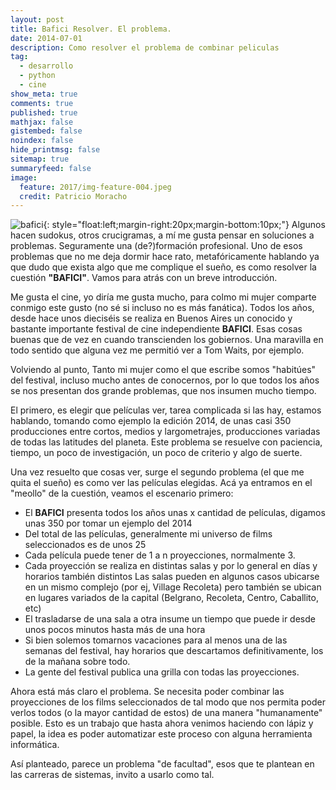 ```yaml
---
layout: post
title: Bafici Resolver. El problema.
date: 2014-07-01
description: Como resolver el problema de combinar peliculas
tag:
  - desarrollo
  - python
  - cine
show_meta: true
comments: true
published: true
mathjax: false
gistembed: false
noindex: false
hide_printmsg: false
sitemap: true
summaryfeed: false
image:
  feature: 2017/img-feature-004.jpeg
  credit: Patricio Moracho
---
```


![bafici][bafici]{: style="float:left;margin-right:20px;margin-bottom:10px;"}
Algunos hacen sudokus, otros crucigramas, a mí me gusta pensar en soluciones a
problemas. Seguramente una (de?)formación profesional. Uno de esos problemas
que no me deja dormir hace rato, metafóricamente hablando ya que dudo que
exista algo que me complique el sueño, es como resolver la cuestión **"BAFICI"**.
Vamos para atrás con un breve introducción.

Me gusta el cine, yo diría me gusta mucho, para colmo mi mujer comparte conmigo
este gusto (no sé si incluso no es más fanática). Todos los años, desde hace
unos dieciséis se realiza en Buenos Aires un conocido y bastante importante
festival de cine independiente **BAFICI**. Esas cosas buenas que de vez en cuando
transcienden los gobiernos. Una maravilla en todo sentido que alguna vez me
permitió ver a Tom Waits, por ejemplo.

Volviendo al punto, Tanto mi mujer como el que escribe somos "habitúes" del
festival, incluso mucho antes de conocernos, por lo que todos los años se nos
presentan dos grande problemas, que nos insumen mucho tiempo.

El primero, es elegir que películas ver, tarea complicada si las hay, estamos
hablando, tomando como ejemplo la edición 2014, de unas casi 350 producciones
entre cortos, medios y largometrajes, producciones variadas de todas las
latitudes del planeta. Este problema se resuelve con paciencia, tiempo, un poco
de investigación, un poco de criterio y algo de suerte.

Una vez resuelto que cosas ver, surge el segundo problema (el que me quita el
sueño) es como ver las películas elegidas. Acá ya entramos en el "meollo" de la
cuestión, veamos el escenario primero:

* El **BAFICI** presenta todos los años unas x cantidad de películas, digamos unas
  350 por tomar un ejemplo del 2014
* Del total de las películas, generalmente mi universo de films seleccionados 
  es de unos 25
* Cada película puede tener de 1 a n proyecciones, normalmente 3.
* Cada proyección se realiza en distintas salas y por lo general en días y
  horarios también distintos Las salas pueden en algunos casos ubicarse en un 
  mismo complejo (por ej, Village Recoleta) pero también se ubican en lugares 
  variados de la capital (Belgrano, Recoleta, Centro, Caballito, etc) 
* El trasladarse de una sala a otra insume un tiempo que puede ir desde unos 
  pocos minutos hasta más de una hora 
* Si bien solemos tomarnos vacaciones para al menos una de las semanas del 
  festival, hay horarios que descartamos definitivamente, los de la mañana 
  sobre todo.  
* La gente del festival publica una grilla con todas las proyecciones.

Ahora está más claro el problema. Se necesita poder combinar las proyecciones
de los films seleccionados de tal modo que nos permita poder verlos todos (o la
mayor cantidad de estos) de una manera "humanamente" posible. Esto es un
trabajo que hasta ahora venimos haciendo con lápiz y papel, la idea es poder
automatizar este proceso con alguna herramienta informática.

Así planteado, parece un problema "de facultad", esos que te plantean en las
carreras de sistemas, invito a usarlo como tal.  

[bafici]: {{site.baseurl}}/images/2014/bafici.jpg

